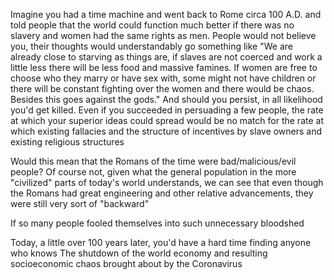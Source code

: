 Imagine you had a time machine and went back to Rome circa 100 A.D. and told people that the world could function much better if there was no slavery and women had the same rights as men. People would not believe you, their thoughts would understandably go something like "We are already close to starving as things are, if slaves are not coerced and work a little less there will be less food and massive famines. If women are free to choose who they marry or have sex with, some might not have children or there will be constant fighting over the women and there would be chaos. Besides this goes against the gods." And should you persist, in all likelihood you'd get killed. Even if you succeeded in persuading a few people, the rate at which your superior ideas could spread would be no match for the rate at which existing fallacies and the structure of incentives by slave owners and existing religious structures 


Would this mean that the Romans of the time were bad/malicious/evil people? Of course not, given what the general population in the more "civilized" parts of today's world understands, we can see that even though the Romans had great engineering and other relative advancements, they were still very sort of "backward" 



 If so many people fooled themselves into such unnecessary bloodshed 

 Today, a little over 100 years later, you'd have a hard time finding anyone who knows
The shutdown of the world economy and resulting socioeconomic chaos brought about by the Coronavirus 